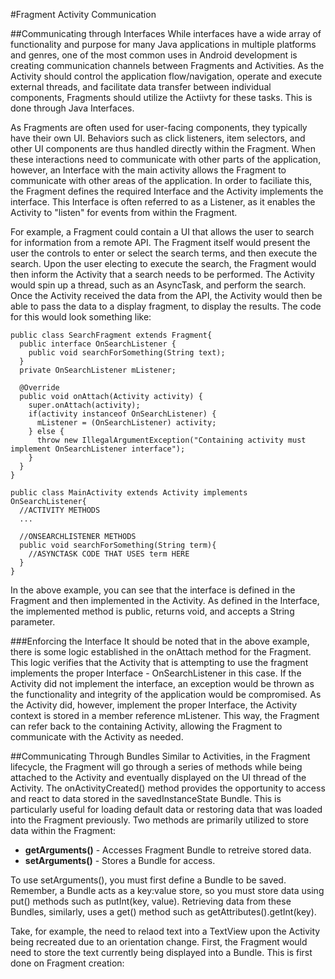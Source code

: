 #Fragment Activity Communication

##Communicating through Interfaces
While interfaces have a wide array of functionality and purpose for many Java applications in multiple platforms and genres, one of the most common uses in Android development is creating communication channels between Fragments and Activities. As the Activity should control the application flow/navigation, operate and execute external threads, and facilitate data transfer between individual components, Fragments should utilize the Actiivty for these tasks. This is done through Java Interfaces.

As Fragments are often used for user-facing components, they typically have their own UI. Behaviors such as click listeners, item selectors, and other UI components are thus handled directly within the Fragment. When these interactions need to communicate with other parts of the application, however, an Interface with the main activity allows the Fragment to communicate with other areas of the application. In order to faciliate this, the Fragment defines the required Interface and the Activity implements the interface. This Interface is often referred to as a Listener, as it enables the Activity to "listen" for events from within the Fragment.

For example, a Fragment could contain a UI that allows the user to search for information from a remote API. The Fragment itself would present the user the controls to enter or select the search terms, and then execute the search. Upon the user electing to execute the search, the Fragment would then inform the Activity that a search needs to be performed. The Activity would spin up a thread, such as an AsyncTask, and perform the search. Once the Activity received the data from the API, the Activity would then be able to pass the data to a display fragment, to display the results. The code for this would look something like:

```
public class SearchFragment extends Fragment{
  public interface OnSearchListener {
    public void searchForSomething(String text);
  }
  private OnSearchListener mListener;
	
  @Override
  public void onAttach(Activity activity) {
    super.onAttach(activity);
    if(activity instanceof OnSearchListener) {
      mListener = (OnSearchListener) activity;
    } else {
      throw new IllegalArgumentException("Containing activity must implement OnSearchListener interface");
    }
  }
}
```

```
public class MainActivity extends Activity implements OnSearchListener{
  //ACTIVITY METHODS
  ...
  
  //ONSEARCHLISTENER METHODS
  public void searchForSomething(String term){
    //ASYNCTASK CODE THAT USES term HERE
  }
}
```

In the above example, you can see that the interface is defined in the Fragment and then implemented in the Activity. As defined in the Interface, the implemented method is public, returns void, and accepts a String parameter.

###Enforcing the Interface
It should be noted that in the above example, there is some logic established in the onAttach method for the Fragment. This logic verifies that the Activity that is attempting to use the fragment implements the proper Interface - OnSearchListener in this case. If the Activity did not implement the interface, an exception would be thrown as the functionality and integrity of the application would be compromised. As the Activity did, however, implement the proper Interface, the Activity context is stored in a member reference mListener. This way, the Fragment can refer back to the containing Activity, allowing the Fragment to communicate with the Activity as needed.

##Communicating Through Bundles
Similar to Activities, in the Fragment lifecycle, the Fragment will go through a series of methods while being attached to the Activity and eventually displayed on the UI thread of the Activity. The onActivityCreated() method provides the opportunity to access and react to data stored in the savedInstanceState Bundle. This is particularly useful for loading default data or restoring data that was loaded into the Fragment previously. Two methods are primarily utilized to store data within the Fragment:

* **getArguments()** - Accesses Fragment Bundle to retreive stored data.
* **setArguments()** - Stores a Bundle for access.

To use setArguments(), you must first define a Bundle to be saved. Remember, a Bundle acts as a key:value store, so you must store data using put() methods such as putInt(key, value). Retrieving data from these Bundles, similarly, uses a get() method such as getAttributes().getInt(key).

Take, for example, the need to relaod text into a TextView upon the Activity being recreated due to an orientation change. First, the Fragment would need to store the text currently being displayed into a Bundle. This is first done on Fragment creation: